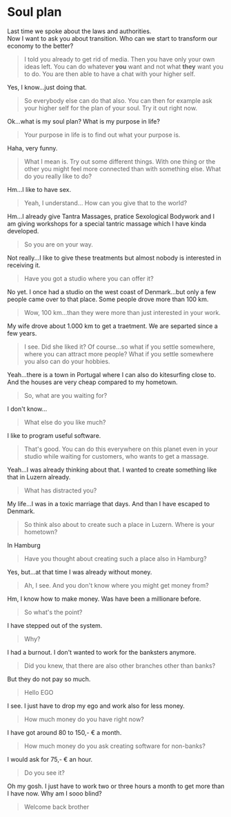 # Soul plan

Last time we spoke about the laws and authorities.  
Now I want to ask you about transition.
Who can we start to transform our economy to the better?
> I told you already to get rid of media. Then you have only your own ideas left. You can do whatever **you** want and not what **they** want you to do. You are then able to have a chat with your higher self.

Yes, I know...just doing that.
> So everybody else can do that also. You can then for example ask your higher self for the plan of your soul. Try it out right now.

Ok...what is my soul plan? What is my purpose in life?
> Your purpose in life is to find out what your purpose is.

Haha, very funny.
> What I mean is. Try out some different things. With one thing or the other you might feel more connected than with something else. What do you really like to do?

Hm...I like to have sex.
> Yeah, I understand... How can you give that to the world?

Hm...I already give Tantra Massages, pratice Sexological Bodywork and I am giving workshops for a special tantric massage which I have kinda developed.
> So you are on your way.

Not really...I like to give these treatments but almost nobody is interested in receiving it.
> Have you got a studio where you can offer it?

No yet. I once had a studio on the west coast of Denmark...but only a few people came over to that place. Some people drove more than 100 km.
> Wow, 100 km...than they were more than just interested in your work.

My wife drove about 1.000 km to get a traetment. We are separted since a few years.
> I see. Did she liked it? Of course...so what if you settle somewhere, where you can attract more people? What if you settle somewhere you also can do your hobbies.

Yeah...there is a town in Portugal where I can also do kitesurfing close to. And the houses are very cheap compared to my hometown.
> So, what are you waiting for?

I don't know...
> What else do you like much?

I like to program useful software.
> That's good. You can do this everywhere on this planet even in your studio while waiting for customers, who wants to get a massage.

Yeah...I was already thinking about that. I wanted to create something like that in Luzern already.
> What has distracted you?

My life...I was in a toxic marriage that days. And than I have escaped to Denmark.
> So think also about to create such a place in Luzern. Where is your hometown?

In Hamburg
> Have you thought about creating such a place also in Hamburg?

Yes, but...at that time I was already without money.
> Ah, I see. And you don't know where you might get money from?

Hm, I know how to make money. Was have been a millionare before.
> So what's the point?

I have stepped out of the system.
> Why?

I had a burnout. I don't wanted to work for the banksters anymore.
> Did you knew, that there are also other branches other than banks?

But they do not pay so much.
> Hello EGO

I see. I just have to drop my ego and work also for less money.
> How much money do you have right now?

I have got around 80 to 150,- € a month.
> How much money do you ask creating software for non-banks?

I would ask for 75,- € an hour.
> Do you see it?

Oh my gosh. I just have to work two or three hours a month to get more than I have now. Why am I sooo blind?
> Welcome back brother 
